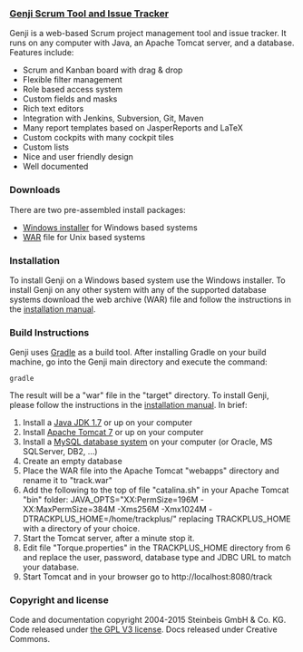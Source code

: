 ### [Genji Scrum Tool and Issue Tracker](http://www.trackplus.com)
Genji is a web-based Scrum project management tool and issue tracker. It runs on any computer with Java, an Apache Tomcat server, and a database. Features include:
* Scrum and Kanban board with drag & drop
* Flexible filter management
* Role based access system
* Custom fields and masks
* Rich text editors
* Integration with Jenkins, Subversion, Git, Maven
* Many report templates based on JasperReports and LaTeX
* Custom cockpits with many cockpit tiles
* Custom lists
* Nice and user friendly design
* Well documented

### Downloads
There are two pre-assembled install packages:
* [Windows installer](http://www.trackplus.com/files/downloads/software/genji-504b15-win32x64-setup.exe) for Windows based systems
* [WAR](http://www.trackplus.com/files/downloads/software/genji-504b15.war) file for Unix based systems

### Installation
To install Genji on a Windows based system use the Windows installer. 
To install Genji on any other system with any of the supported database systems 
download the web archive (WAR) file and follow the instructions in the [installation manual](http://www.trackplus.com/en/issue-tracking-documentation.html). 

### Build Instructions
Genji uses [Gradle](https://gradle.org/gradle-download/) as a build tool. After installing Gradle on your build machine, 
go into the Genji main directory and execute the command:

    gradle

The result will be a "war" file in the "target" directory. To install Genji, 
please follow the instructions in the [installation manual](http://www.trackplus.com/en/issue-tracking-documentation.html). 
In brief:

1. Install a [Java JDK 1.7](http://www.oracle.com/technetwork/java/javase/downloads/index.html) or up on your computer
2. Install [Apache Tomcat 7](http://tomcat.apache.org/) or up on your computer
3. Install a [MySQL database system](https://www.mysql.de/downloads/) on your computer (or Oracle, MS SQLServer, DB2, ...)
4. Create an empty database
5. Place the WAR file into the Apache Tomcat "webapps" directory and rename it to "track.war"
6. Add the following to the top of file "catalina.sh" in your Apache Tomcat "bin" 
folder: JAVA_OPTS="XX:PermSize=196M -XX:MaxPermSize=384M -Xms256M -Xmx1024M -DTRACKPLUS_HOME=/home/trackplus/" 
replacing TRACKPLUS_HOME with a directory of your choice.
7. Start the Tomcat server, after a minute stop it.
8. Edit file "Torque.properties" in the TRACKPLUS_HOME directory from 6 and replace the user, password, database type and JDBC URL to match your database.
9. Start Tomcat and in your browser go to http://localhost:8080/track


### Copyright and license
Code and documentation copyright 2004-2015 Steinbeis GmbH & Co. KG. Code released under [the GPL V3 license](https://github.com/trackplus/Genji/blob/master/LICENSE). Docs released under Creative Commons.
